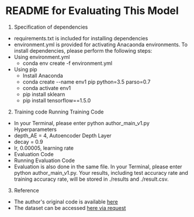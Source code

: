 # README for Evaluating This Model
1. Specification of dependencies
* requirements.txt is included for installing dependencies
* environment.yml is provided for activating Anacaonda environments.
To install dependencies, please perform the following steps:
* Using environment.yml
   * conda env create -f environment.yml
* Using pip
   * Install Anaconda
   * conda create --name env1 pip python=3.5 parso=0.7
   * conda activate env1
   * pip install sklearn
   * pip install tensorflow==1.5.0
2. Training code
Running Training Code
* In your Terminal, please enter python author_main_v1.py
Hyperparameters
* depth_AE = 4, Autoencoder Depth Layer
* decay = 0.9
* lr, 0.00005, learning rate
* Evaluation Code
* Running Evaluation Code
* Evaluation is also done in the same file. In your Terminal, please enter python author_main_v1.py. Your results, including test accuracy rate and training accuracy rate, will be stored in ./results and ./result.csv.

3. Reference
* The author's original code is available [here](https://isip.piconepress.com/projects/tuh_eeg/html/downloads.shtml)
* The dataset can be accessed [here via request](https://github.com/xiangzhang1015/adversarial_seizure_detection)